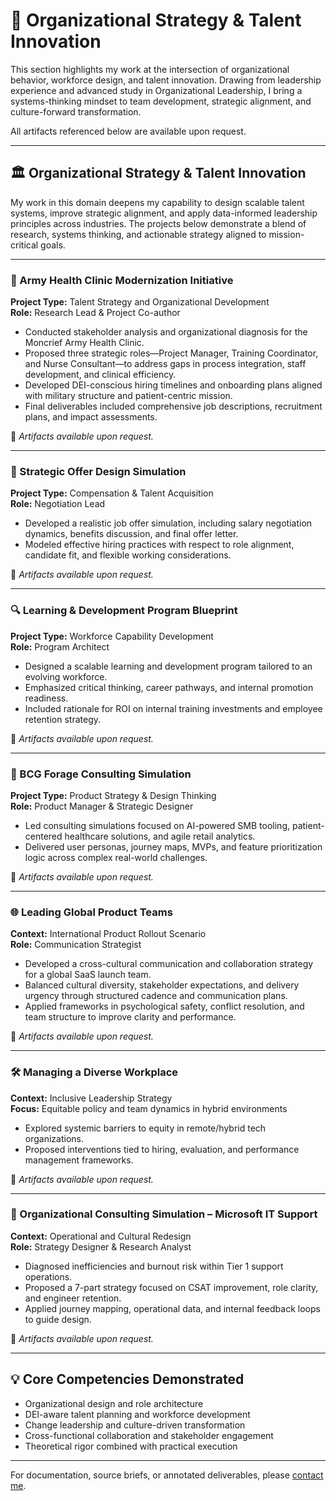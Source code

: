 # 🧠 Organizational Strategy & Talent Innovation

This section highlights my work at the intersection of organizational behavior, workforce design, and talent innovation. Drawing from leadership experience and advanced study in Organizational Leadership, I bring a systems-thinking mindset to team development, strategic alignment, and culture-forward transformation.

All artifacts referenced below are available upon request.

---

## 🏛️ Organizational Strategy & Talent Innovation

My work in this domain deepens my capability to design scalable talent systems, improve strategic alignment, and apply data-informed leadership principles across industries. The projects below demonstrate a blend of research, systems thinking, and actionable strategy aligned to mission-critical goals.

---

### 🎯 Army Health Clinic Modernization Initiative

**Project Type:** Talent Strategy and Organizational Development  
**Role:** Research Lead & Project Co-author  

- Conducted stakeholder analysis and organizational diagnosis for the Moncrief Army Health Clinic.
- Proposed three strategic roles—Project Manager, Training Coordinator, and Nurse Consultant—to address gaps in process integration, staff development, and clinical efficiency.
- Developed DEI-conscious hiring timelines and onboarding plans aligned with military structure and patient-centric mission.
- Final deliverables included comprehensive job descriptions, recruitment plans, and impact assessments.

📄 *Artifacts available upon request.*

---

### 🤝 Strategic Offer Design Simulation

**Project Type:** Compensation & Talent Acquisition  
**Role:** Negotiation Lead  

- Developed a realistic job offer simulation, including salary negotiation dynamics, benefits discussion, and final offer letter.
- Modeled effective hiring practices with respect to role alignment, candidate fit, and flexible working considerations.

📝 *Artifacts available upon request.*

---

### 🔍 Learning & Development Program Blueprint

**Project Type:** Workforce Capability Development  
**Role:** Program Architect  

- Designed a scalable learning and development program tailored to an evolving workforce.
- Emphasized critical thinking, career pathways, and internal promotion readiness.
- Included rationale for ROI on internal training investments and employee retention strategy.

📁 *Artifacts available upon request.*

---

### 🚀 BCG Forage Consulting Simulation

**Project Type:** Product Strategy & Design Thinking  
**Role:** Product Manager & Strategic Designer  

- Led consulting simulations focused on AI-powered SMB tooling, patient-centered healthcare solutions, and agile retail analytics.
- Delivered user personas, journey maps, MVPs, and feature prioritization logic across complex real-world challenges.

📘 *Artifacts available upon request.*

---

### 🌐 Leading Global Product Teams

**Context:** International Product Rollout Scenario  
**Role:** Communication Strategist  

- Developed a cross-cultural communication and collaboration strategy for a global SaaS launch team.
- Balanced cultural diversity, stakeholder expectations, and delivery urgency through structured cadence and communication plans.
- Applied frameworks in psychological safety, conflict resolution, and team structure to improve clarity and performance.

📎 *Artifacts available upon request.*

---

### 🛠 Managing a Diverse Workplace

**Context:** Inclusive Leadership Strategy  
**Focus:** Equitable policy and team dynamics in hybrid environments  

- Explored systemic barriers to equity in remote/hybrid tech organizations.
- Proposed interventions tied to hiring, evaluation, and performance management frameworks.

📎 *Artifacts available upon request.*

---

### 🧩 Organizational Consulting Simulation – Microsoft IT Support

**Context:** Operational and Cultural Redesign  
**Role:** Strategy Designer & Research Analyst  

- Diagnosed inefficiencies and burnout risk within Tier 1 support operations.
- Proposed a 7-part strategy focused on CSAT improvement, role clarity, and engineer retention.
- Applied journey mapping, operational data, and internal feedback loops to guide design.

📎 *Artifacts available upon request.*

---

## 💡 Core Competencies Demonstrated

- Organizational design and role architecture  
- DEI-aware talent planning and workforce development  
- Change leadership and culture-driven transformation  
- Cross-functional collaboration and stakeholder engagement  
- Theoretical rigor combined with practical execution

---

For documentation, source briefs, or annotated deliverables, please [contact me](../contact/index.md).
